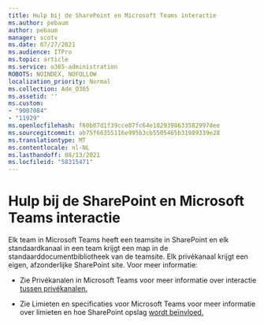 ```yaml
---
title: Hulp bij de SharePoint en Microsoft Teams interactie
ms.author: pebaum
author: pebaum
manager: scotv
ms.date: 07/27/2021
ms.audience: ITPro
ms.topic: article
ms.service: o365-administration
ROBOTS: NOINDEX, NOFOLLOW
localization_priority: Normal
ms.collection: Adm_O365
ms.assetid: ''
ms.custom:
- "9007084"
- "11929"
ms.openlocfilehash: f60b07d1f39cce07fc64e1029398633582997dee
ms.sourcegitcommit: ab75f66355116e995b3cb5505465b31989339e28
ms.translationtype: MT
ms.contentlocale: nl-NL
ms.lasthandoff: 08/13/2021
ms.locfileid: "58315471"
---
```

# <a name="help-with-the-sharepoint-and-microsoft-teams-interaction"></a>Hulp bij de SharePoint en Microsoft Teams interactie

Elk team in Microsoft Teams heeft een teamsite in SharePoint en elk standaardkanaal in een team krijgt een map in de standaarddocumentbibliotheek van de teamsite. Elk privékanaal krijgt een eigen, afzonderlijke SharePoint site. Voor meer informatie:

- Zie Privékanalen in Microsoft Teams voor meer informatie over interactie [tussen privékanalen.](https://docs.microsoft.com/MicrosoftTeams/private-channels#private-channel-sharepoint-sites)

- Zie Limieten en specificaties voor Microsoft Teams voor meer informatie over limieten en hoe SharePoint opslag [wordt beïnvloed.](https://docs.microsoft.com/microsoftteams/limits-specifications-teams#storage) 
